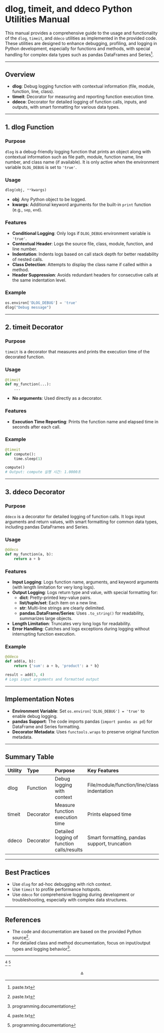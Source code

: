 
# dlog, timeit, and ddeco Python Utilities Manual

This manual provides a comprehensive guide to the usage and functionality of the `dlog`, `timeit`, and `ddeco` utilities as implemented in the provided code. These utilities are designed to enhance debugging, profiling, and logging in Python development, especially for functions and methods, with special handling for complex data types such as pandas DataFrames and Series[^1_1].

---

## **Overview**

- **dlog**: Debug logging function with contextual information (file, module, function, line, class).
- **timeit**: Decorator for measuring and reporting function execution time.
- **ddeco**: Decorator for detailed logging of function calls, inputs, and outputs, with smart formatting for various data types.

---

## **1. dlog Function**

### **Purpose**

`dlog` is a debug-friendly logging function that prints an object along with contextual information such as file path, module, function name, line number, and class name (if available). It is only active when the environment variable `DLOG_DEBUG` is set to `'true'`.

### **Usage**

```python
dlog(obj, **kwargs)
```

- **obj**: Any Python object to be logged.
- **kwargs**: Additional keyword arguments for the built-in `print` function (e.g., `sep`, `end`).


### **Features**

- **Conditional Logging**: Only logs if `DLOG_DEBUG` environment variable is `'true'`.
- **Contextual Header**: Logs the source file, class, module, function, and line number.
- **Indentation**: Indents logs based on call stack depth for better readability of nested calls.
- **Class Detection**: Attempts to display the class name if called within a method.
- **Header Suppression**: Avoids redundant headers for consecutive calls at the same indentation level.


### **Example**

```python
os.environ['DLOG_DEBUG'] = 'true'
dlog("Debug message")
```


---

## **2. timeit Decorator**

### **Purpose**

`timeit` is a decorator that measures and prints the execution time of the decorated function.

### **Usage**

```python
@timeit
def my_function(...):
    ...
```

- **No arguments**: Used directly as a decorator.


### **Features**

- **Execution Time Reporting**: Prints the function name and elapsed time in seconds after each call.


### **Example**

```python
@timeit
def compute():
    time.sleep(1)

compute()
# Output: compute 실행 시간: 1.0000초
```


---

## **3. ddeco Decorator**

### **Purpose**

`ddeco` is a decorator for detailed logging of function calls. It logs input arguments and return values, with smart formatting for common data types, including pandas DataFrames and Series.

### **Usage**

```python
@ddeco
def my_function(a, b):
    return a + b
```


### **Features**

- **Input Logging**: Logs function name, arguments, and keyword arguments (with length limitation for very long logs).
- **Output Logging**: Logs return type and value, with special formatting for:
    - **dict**: Pretty-printed key-value pairs.
    - **list/tuple/set**: Each item on a new line.
    - **str**: Multi-line strings are clearly delimited.
    - **pandas.DataFrame/Series**: Uses `.to_string()` for readability, summarizes large objects.
- **Length Limitation**: Truncates very long logs for readability.
- **Error Handling**: Catches and logs exceptions during logging without interrupting function execution.


### **Example**

```python
@ddeco
def add(a, b):
    return {'sum': a + b, 'product': a * b}

result = add(3, 4)
# Logs input arguments and formatted output
```


---

## **Implementation Notes**

- **Environment Variable**: Set `os.environ['DLOG_DEBUG'] = 'true'` to enable debug logging.
- **pandas Support**: The code imports pandas (`import pandas as pd`) for DataFrame and Series formatting.
- **Decorator Metadata**: Uses `functools.wraps` to preserve original function metadata.

---

## **Summary Table**

| Utility | Type | Purpose | Key Features |
| :-- | :-- | :-- | :-- |
| dlog | Function | Debug logging with context | File/module/function/line/class, indentation |
| timeit | Decorator | Measure function execution time | Prints elapsed time |
| ddeco | Decorator | Detailed logging of function calls/results | Smart formatting, pandas support, truncation |


---

## **Best Practices**

- Use `dlog` for ad-hoc debugging with rich context.
- Use `timeit` to profile performance hotspots.
- Use `ddeco` for comprehensive logging during development or troubleshooting, especially with complex data structures.

---

## **References**

- The code and documentation are based on the provided Python source[^1_1].
- For detailed class and method documentation, focus on input/output types and logging behavior[^1_2].

---

[^1_1]
[^1_2]

<div style="text-align: center">⁂</div>

[^1_1]: paste.txt

[^1_2]: programming.documentation


